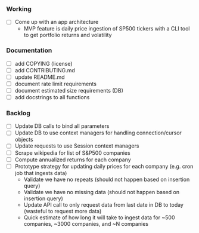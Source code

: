 ### Working

- [ ] Come up with an app architecture
  - MVP feature is daily price ingestion of SP500 tickers with a CLI tool to get portfolio returns and volatility

### Documentation

- [ ] add COPYING (license)
- [ ] add CONTRIBUTING.md
- [ ] update README.md
- [ ] document rate limit requirements
- [ ] document estimated size requirements (DB)
- [ ] add docstrings to all functions

### Backlog

- [ ] Update DB calls to bind all parameters
- [ ] Update DB to use context managers for handling connection/cursor objects
- [ ] Update requests to use Session context managers
- [ ] Scrape wikipedia for list of S&P500 companies
- [ ] Compute annualized returns for each company
- [ ] Prototype strategy for updating daily prices for each company (e.g. cron job that ingests data)
  - Validate we have no repeats (should not happen based on insertion query)
  - Validate we have no missing data (should not happen based on insertion query)
  - Update API call to only request data from last date in DB to today (wasteful to request more data)
  - Quick estimate of how long it will take to ingest data for ~500 companies, ~3000 companies, and ~N companies

